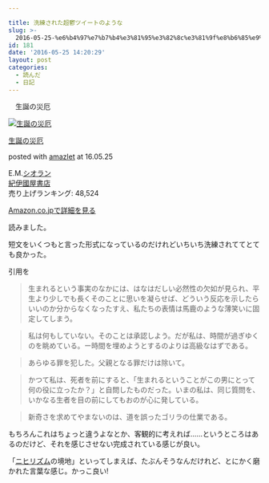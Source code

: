 ```yaml
---

title: 洗練された超鬱ツイートのような
slug: >-
  2016-05-25-%e6%b4%97%e7%b7%b4%e3%81%95%e3%82%8c%e3%81%9f%e8%b6%85%e9%ac%b1%e3%83%84%e3%82%a4%e3%83%bc%e3%83%88%e3%81%ae%e3%82%88%e3
id: 181
date: '2016-05-25 14:20:29'
layout: post
categories:
  - 読んだ
  - 日記
---
```

　生誕の災厄




[![生誕の災厄](https://cdn-ak.f.st-hatena.com/images/fotolife/p/peipeipe/20190702/20190702230751.jpg)](http://www.amazon.co.jp/exec/obidos/ASIN/431400147X/peipeipe-22/ref=nosim/)



[生誕の災厄](http://www.amazon.co.jp/exec/obidos/ASIN/431400147X/peipeipe-22/ref=nosim/)

posted with [amazlet](http://www.amazlet.com/ "amazlet") at 16.05.25



E.M.[シオラン](http://d.hatena.ne.jp/keyword/%A5%B7%A5%AA%A5%E9%A5%F3)  
[紀伊國屋書店](http://d.hatena.ne.jp/keyword/%B5%AA%B0%CB%D4%A2%B2%B0%BD%F1%C5%B9)  
売り上げランキング: 48,524  




[Amazon.co.jpで詳細を見る](http://www.amazon.co.jp/exec/obidos/ASIN/431400147X/peipeipe-22/ref=nosim/)







読みました。

短文をいくつもと言った形式になっているのだけれどいちいち洗練されててとても良かった。

引用を

> 生まれるという事実のなかには、はなはだしい必然性の欠如が見られ、平生より少しでも長くそのことに思いを凝らせば、どういう反応を示したらいいのか分からなくなったすえ、私たちの表情は馬鹿のような薄笑いに固定してしまう。

> 私は何もしていない。そのことは承認しよう。だが私は、時間が過ぎゆくのを眺めている。ー時間を埋めようとするのよりは高級なはずである。

> あらゆる罪を犯した。父親となる罪だけは除いて。

> かつて私は、死者を前にすると、「生まれるということがこの男にとって何の役に立ったか？」と自問したものだった。いまの私は、同じ質問を、いかなる生者を目の前にしてもおのが心に発している。

> 新奇さを求めてやまないのは、道を誤ったゴリラの仕業である。

もちろんこれはちょっと違うよなとか、客観的に考えれば……というところはあるのだけど、それを感じさせない完成されている感じが良い。

「[ニヒリズム](http://d.hatena.ne.jp/keyword/%A5%CB%A5%D2%A5%EA%A5%BA%A5%E0)の境地」といってしまえば、たぶんそうなんだけれど、とにかく磨かれた言葉な感じ。かっこ良い!